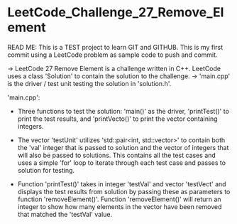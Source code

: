 # LeetCode_Challenge_27_Remove_Element

READ ME:
This is a TEST project to learn GIT and GITHUB.  This is my first commit using a LeetCode problem as sample code to push and commit.  

-> LeetCode 27 Remove Element is a challenge written in C++.  LeetCode uses a class 'Solution' to contain the solution to the challenge.
-> 'main.cpp' is the driver / test unit testing the solution in 'solution.h'.

'main.cpp':
 - Three functions to test the solution: 'main()' as the driver, 'printTest()' to print the test results, and 'printVecto()' to print
   the vector containing integers.

 - The vector 'testUnit' utilizes 'std::pair<int, std::vector<int>>' to contain both the 'val' integer that is passed to solution and
   the vector of integers that will also be passed to solutions.  This contains all the test cases and uses a simple 'for' loop to iterate
   through each test case and passes to solution for testing.

 - Function 'printTest()' takes in integer 'testVal' and vector 'testVect' and displays the test results from solution by passing these as
   parameters to function 'removeElement()'.  Function 'removeElement()' will return an integer to show how many elements in the vector have
   been removed that matched the 'testVal' value.
